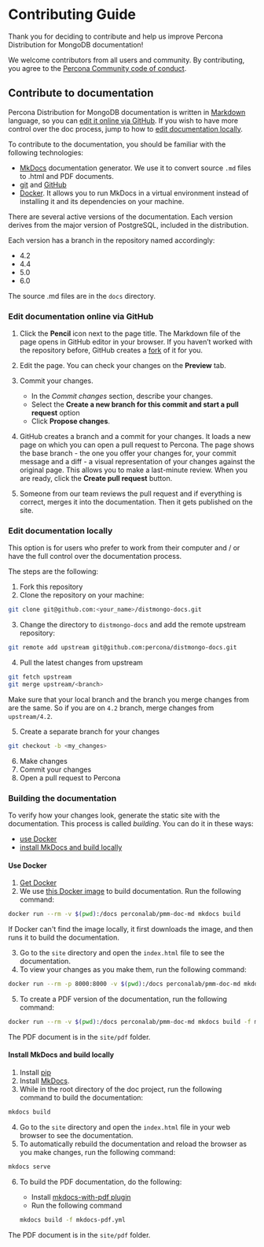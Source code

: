 # Contributing Guide

Thank you for deciding to contribute and help us improve Percona Distribution for MongoDB documentation!

We welcome contributors from all users and community. By contributing, you agree to the [Percona Community code of conduct](https://github.com/percona/community/blob/main/content/contribute/coc.md).

## Contribute to documentation 

Percona Distribution for MongoDB documentation is written in [Markdown](https://www.markdownguide.org/basic-syntax/) language, so you can [edit it online via GitHub](#edit-documentation-online-vi-github). If you wish to have more control over the doc process, jump to how to [edit documentation locally](#edit-documentation-locally). 

To contribute to the documentation, you should be familiar with the following technologies:

- [MkDocs](https://www.mkdocs.org/getting-started/) documentation generator. We use it to convert source ``.md`` files to .html and PDF documents.
- [git](https://git-scm.com/) and [GitHub](https://guides.github.com/activities/hello-world/)
- [Docker](https://docs.docker.com/get-docker/). It allows you to run MkDocs in a virtual environment instead of installing it and its dependencies on your machine.

There are several active versions of the documentation. Each version derives from the major version of PostgreSQL, included in the distribution. 

Each version has a branch in the repository named accordingly:

- 4.2
- 4.4
- 5.0
- 6.0

The source .md files are in the ``docs`` directory. 

### Edit documentation online via GitHub

1. Click the **Pencil** icon next to the page title. The Markdown file of the page opens in GitHub editor in your browser. If you haven’t worked with the repository before, GitHub creates a [fork](https://docs.github.com/en/github/getting-started-with-github/fork-a-repo) of it for you.

2. Edit the page. You can check your changes on the **Preview** tab.

3. Commit your changes.

	 - In the *Commit changes* section, describe your changes.
	 - Select the **Create a new branch for this commit and start a pull request** option
	 - Click **Propose changes**.

4. GitHub creates a branch and a commit for your changes. It loads a new page on which you can open a pull request to Percona. The page shows the base branch - the one you offer your changes for, your commit message and a diff - a visual representation of your changes against the original page.  This allows you to make a last-minute review. When you are ready, click the **Create pull request** button.
5. Someone from our team reviews the pull request and if everything is correct, merges it into the documentation. Then it gets published on the site.

### Edit documentation locally

This option is for users who prefer to work from their computer and / or have the full control over the documentation process.

The steps are the following:

1. Fork this repository
2. Clone the repository on your machine:

```sh
git clone git@github.com:<your_name>/distmongo-docs.git
```

3. Change the directory to ``distmongo-docs`` and add the remote upstream repository:

```sh
git remote add upstream git@github.com:percona/distmongo-docs.git
```

4. Pull the latest changes from upstream

```sh
git fetch upstream
git merge upstream/<branch>
```
Make sure that your local branch and the branch you merge changes from are the same. So if you are on ``4.2`` branch, merge changes from ``upstream/4.2``.

5. Create a separate branch for your changes

```sh
git checkout -b <my_changes>
```

6. Make changes
7. Commit your changes
8. Open a pull request to Percona

### Building the documentation

To verify how your changes look, generate the static site with the documentation. This process is called *building*. You can do it in these ways:

- [use Docker](#use-docker)
- [install MkDocs and build locally](#install-mkdocs-and-build-locally)

#### Use Docker

1. [Get Docker](https://docs.docker.com/get-docker/)
2. We use [this Docker image](https://github.com/Percona-Lab/percona-doc-docker) to build documentation. Run the following command:

```sh
docker run --rm -v $(pwd):/docs perconalab/pmm-doc-md mkdocs build
```

   If Docker can't find the image locally, it first downloads the image, and then runs it to build the documentation.

3. Go to the ``site`` directory and open the ``index.html`` file to see the documentation.
4. To view your changes as you make them, run the following command:

``` sh
docker run --rm -p 8000:8000 -v $(pwd):/docs perconalab/pmm-doc-md mkdocs serve -a 0.0.0.0:8000
```

5. To create a PDF version of the documentation, run the following command:

```sh
docker run --rm -v $(pwd):/docs perconalab/pmm-doc-md mkdocs build -f mkdocs-pdf.yml
```

The PDF document is in the ``site/pdf`` folder.

#### Install MkDocs and build locally

1. Install [pip](https://pip.pypa.io/en/stable/installing/)
2. Install [MkDocs](https://www.mkdocs.org/getting-started/#installation).
3. While in the root directory of the doc project, run the following command to build the documentation:

```sh
mkdocs build 
```
4. Go to the ``site`` directory and open the ``index.html`` file in your web browser to see the documentation.
5. To automatically rebuild the documentation and reload the browser as you make changes, run the following command:

```sh
mkdocs serve 
```

6. To build the PDF documentation, do the following:
   - Install [mkdocs-with-pdf plugin](https://pypi.org/project/mkdocs-with-pdf/)
   - Run the following command

   ```sh
   mkdocs build -f mkdocs-pdf.yml
   ```

The PDF document is in the ``site/pdf`` folder.